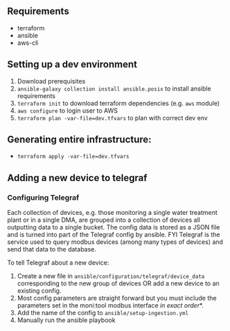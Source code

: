 ## Requirements

- terraform
- ansible
- aws-cli

## Setting up a dev environment

1. Download prerequisites
2. `ansible-galaxy collection install ansible.posix` to install ansible requirements
2. `terraform init` to download terraform dependencies (e.g. `aws` module)
3. `aws configure` to login user to AWS
4. `terraform plan -var-file=dev.tfvars` to plan with correct dev env

## Generating entire infrastructure\:

- `terraform apply -var-file=dev.tfvars`

## Adding a new device to telegraf

### Configuring Telegraf

Each collection of devices, e.g. those monitoring a single water treatment plant or in a single DMA, are grouped into a collection of devices all outputting data to a single bucket. The config data is stored as a JSON file and is turned into part of the Telegraf config by ansible. FYI Telegraf is the service used to query modbus devices (among many types of devices) and send that data to the database.

To tell Telegraf about a new device:

1. Create a new file in `ansible/configuration/telegraf/device_data` corresponding to the new group of devices OR add a new device to an existing config.
2. Most config parameters are straight forward but you must include the parameters set in the moni:tool modbus interface **in exact* order**.
4. Add the name of the config to `ansible/setup-ingestion.yml`
5. Manually run the ansible playbook
